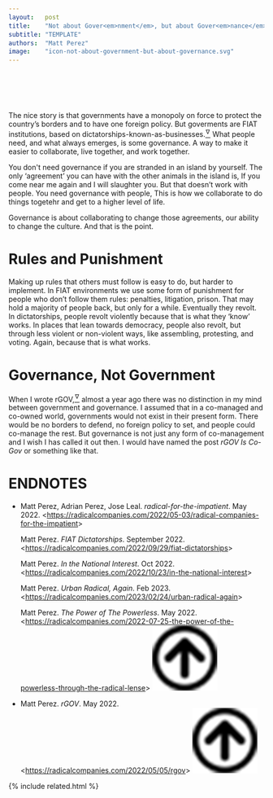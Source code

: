 ```yaml
---
layout:   post
title:    "Not about Gover<em>nment</em>, but about Gover<em>nance</em>"
subtitle: "TEMPLATE"
authors:  "Matt Perez"
image:    "icon-not-about-government-but-about-governance.svg"
---
```


<div style="display:none;">
 <p>Goverments are <span class="_paradigm">FIAT</span> institutions, based on dictatorships-known-as-businesses. What&rsquo;s important is governance, not governem.</p>
</div>

<h1>&nbsp;</h1>
 <p>The nice story is that governments have a monopoly on force to protect the country&rsquo;s borders and to have one foreign policy. But goverments are <span class="_paradigm">FIAT</span> institutions, based on dictatorships-known-as-businesses.<a href="#en02"><sup id="bm02">&hairsp;&nabla;&hairsp;</sup></a> What people need, and what always emerges, is some governance. A way to make it easier to collaborate, live together, and work together.</p>
 <p>You don't need governance if you are stranded in an island by yourself. The only &lsquo;agreement&rsquo; you can have with the other animals in the island is, <span class="_quotespan">If you come near me again and I will slaughter you.</span> But that doesn&rsquo;t work with people. You need governance with people, <span class="_quotespan">This is how we collaborate to do things togetehr and get to a higher level of life.</span></p>
 <p>Governance is about collaborating to change those agreements, our ability to change the culture. And that is the point.</p>

<h1>Rules and Punishment</h1>
 <p>Making up rules that others must follow is easy to do, but harder to implement. In <span class="_paradigm">FIAT</span> environments we use some form of punishment for people who don&rsquo;t follow them rules: penalties, litigation, prison. That may hold a majority of people back, but only for a while. Eventually they revolt. In dictatorships, people revolt violently because that is what they &lsquo;know&rsquo; works. In places that lean towards democracy, people also revolt, but through less violent or non-violent ways, like assembling, protesting, and voting. Again, because that is what works.</p>

<h1>Governance, Not Government</h1>
 <p>When I wrote rGOV,<a href="#en01"><sup id="bm01">&hairsp;&nabla;&hairsp;</sup></a> almost a year ago there was no distinction in my mind between government and governance. I assumed that in a co-managed and co-owned world, governments would not exist in their present form. There would be no borders to defend, no foreign policy to set, and people could co-manage the rest. But governance is not just any form of co-management and I wish I has called it out then. I would have named the post <em>rGOV Is Co-Gov</em> or something like that.</p>

<h1 class="_section">ENDNOTES</h1>
 <ul>  <li id="en02">
   <p class="_list-item">
    Matt Perez, Adrian Perez, Jose Leal.
    <em>radical-for-the-impatient</em>.
    May 2022.
    &lt;<a href="https://radicalcompanies.com/2022/05-03/radical-companies-for-the-impatient" target="_blank">https://radicalcompanies.com/2022/05-03/radical-companies-for-the-impatient</a>&gt;
   </p>
   <p class="_list-item">
    Matt Perez.
    <em><span class="_paradigm">FIAT</span> Dictatorships</em>.
    September 2022.
    &lt;<a href="https://radicalcompanies.com/2022/09/29/fiat-dictatorships" target="_blank">https://radicalcompanies.com/2022/09/29/fiat-dictatorships</a>&gt;
   </p>
   <p class="_list-item">
    Matt Perez.
    <em>In the National Interest</em>.
    Oct 2022.
    &lt;<a href="https://radicalcompanies.com/2022/10/23/in-the-national-interest" target="_blank">https://radicalcompanies.com/2022/10/23/in-the-national-interest</a>&gt;
   </p>
   <p class="_list-item">
    Matt Perez.
    <em>Urban Radical, Again</em>.
    Feb 2023.
    &lt;<a href="https://radicalcompanies.com/2023/02/24/urban-radical-again" target="_blank">https://radicalcompanies.com/2023/02/24/urban-radical-again</a>&gt;
   </p>
   <p class="_list-item">
    Matt Perez.
    <em>The Power of The Powerless</em>.
    May 2022.
    &lt;<a href="https://radicalcompanies.com/2022-07-25-the-power-of-the-powerless-through-the-radical-lense" target="_blank">https://radicalcompanies.com/2022-07-25-the-power-of-the-powerless-through-the-radical-lense</a>&gt;
    <a class="_uparrow" href="#bm02"><img src="/assets/img/arrow-up-icon.png"></a>
   </p>
  </li>
  <li id="en01">
   <p class="_list-item">
    Matt Perez.
    <em>rGOV</em>.
    May 2022.
    &lt;<a href="https://radicalcompanies.com/2022/05/05/rgov" target="_blank">https://radicalcompanies.com/2022/05/05/rgov</a>&gt;
    <a class="_uparrow" href="#bm01"><img src="/assets/img/arrow-up-icon.png"></a>
   </p>
  </li>
 </ul>

{% include related.html %}